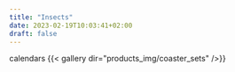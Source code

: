 ```yaml
---
title: "Insects"
date: 2023-02-19T10:03:41+02:00
draft: false
---
```

calendars
{{< gallery dir="products_img/coaster_sets" />}}
